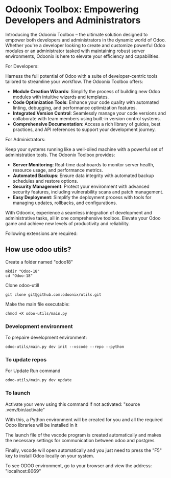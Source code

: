 # Odoonix Toolbox: Empowering Developers and Administrators

Introducing the Odoonix Toolbox – the ultimate solution designed to empower both developers and administrators in the dynamic world of Odoo. Whether you're a developer looking to create and customize powerful Odoo modules or an administrator tasked with maintaining robust server environments, Odoonix is here to elevate your efficiency and capabilities.

For Developers:

Harness the full potential of Odoo with a suite of developer-centric tools tailored to streamline your workflow. The Odoonix Toolbox offers:

- **Module Creation Wizards**: Simplify the process of building new Odoo modules with intuitive wizards and templates.
- **Code Optimization Tools**: Enhance your code quality with automated linting, debugging, and performance optimization features.
- **Integrated Version Control**: Seamlessly manage your code versions and collaborate with team members using built-in version control systems.
- **Comprehensive Documentation**: Access a rich library of guides, best practices, and API references to support your development journey.

For Administrators:

Keep your systems running like a well-oiled machine with a powerful set of administration tools. The Odoonix Toolbox provides:

- **Server Monitoring**: Real-time dashboards to monitor server health, resource usage, and performance metrics.
- **Automated Backups**: Ensure data integrity with automated backup schedules and restore options.
- **Security Management**: Protect your environment with advanced security features, including vulnerability scans and patch management.
- **Easy Deployment**: Simplify the deployment process with tools for managing updates, rollbacks, and configurations.

With Odoonix, experience a seamless integration of development and administrative tasks, all in one comprehensive toolbox. Elevate your Odoo game and achieve new levels of productivity and reliability.

Following extensions are required:

## How use odoo utils?

Create a folder named "odoo18"

    mkdir "Odoo-18"
    cd "Odoo-18"

Clone odoo-utill

    git clone git@github.com:odoonix/utils.git

Make the main file executable:

    chmod +X odoo-utils/main.py

### Development environment

To prepaire development environment:

    odoo-utils/main.py dev init --vscode --repo --python


### To update repos

For Update Run command

    odoo-utils/main.py dev update

### To launch

Activate your venv using this command if not activated: "source .venv/bin/activate"

With this, a Python environment will be created for you and all the required Odoo libraries will be installed in it

The launch file of the vscode program is created automatically and makes the necessary settings for communication between odoo and postgres

Finally, vscode will open automatically and you just need to press the "F5" key to install Odoo locally on your system.

To see ODOO environment, go to your browser and view the address: "localhost:8069"

